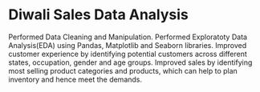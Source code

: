 # Diwali Sales Data Analysis
Performed Data Cleaning and Manipulation. Performed Exploratoty Data Analysis(EDA) using Pandas, Matplotlib and Seaborn libraries.
Improved customer experience by identifying potential customers across different states, occupation, gender and age groups. 
Improved sales by identifying most selling product categories and products, which can help to plan inventory and hence meet the demands.
